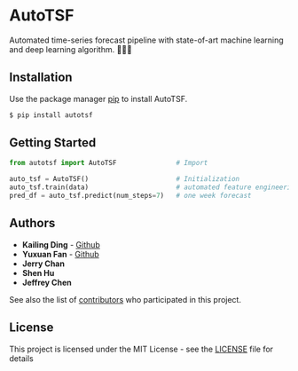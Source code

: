 # AutoTSF

Automated time-series forecast pipeline with state-of-art machine learning and deep learning algorithm. 🚀🚀🚀

## Installation

Use the package manager [pip](https://pip.pypa.io/en/stable/) to install AutoTSF.

```bash
$ pip install autotsf
```

## Getting Started 

```python
from autotsf import AutoTSF               # Import

auto_tsf = AutoTSF()                      # Initialization
auto_tsf.train(data)                      # automated feature engineering and model training
pred_df = auto_tsf.predict(num_steps=7)   # one week forecast
```

## Authors

* **Kailing Ding** - [Github](https://github.com/kailingding)
* **Yuxuan Fan** - [Github](https://github.com/991231/)
* **Jerry Chan**
* **Shen Hu**
* **Jeffrey Chen**

See also the list of [contributors](https://github.com/kailingding/Autotsf/graphs/contributors) who participated in this project.

## License

This project is licensed under the MIT License - see the [LICENSE](LICENSE) file for details
